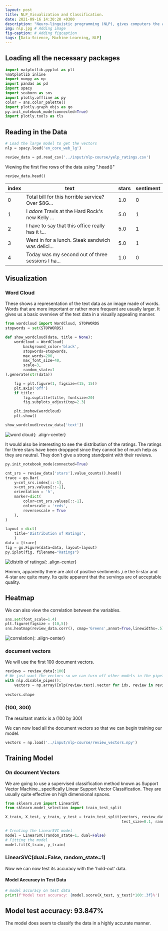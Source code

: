 ```yaml
---
layout: post
title: NLP_Visualization and Classification.
date: 2021-09-16 14:30:20 +0300
description: "Neuro-linguistic programming (NLP), gives computers the ability to understand text and spoken words in much the same way human beings can. It combines   computational linguistics—rule-based modeling of human language with statistical, machine learning, and deep learning models."
img: nlp.jpg # Adding image
fig-caption: # Adding figcaption 
tags: [Data-Science, Machine-Learning, NLP]
---
```


## Loading all the necessary packages
```python
import matplotlib.pyplot as plt
%matplotlib inline
import numpy as np
import pandas as pd
import spacy
import seaborn as sns
import plotly.offline as py
color = sns.color_palette()
import plotly.graph_objs as go
py.init_notebook_mode(connected=True)
import plotly.tools as tls
```
## Reading in the Data


```python
# Load the large model to get the vectors
nlp = spacy.load('en_core_web_lg')

review_data = pd.read_csv('../input/nlp-course/yelp_ratings.csv')
```
Viewing the first five rows of the data using ".head()"

```python
review_data.head()
```

|index|	text|	stars|	sentiment|
 |-----------------|-------------------|--------------|--------------------|
|0	|Total bill for this horrible service? Over $8G...|	1.0	|0|
|1	|I *adore* Travis at the Hard Rock's new Kelly ...|	5.0	|1|
|2	|I have to say that this office really has it t...|	5.0	|1|
|3	|Went in for a lunch. Steak sandwich was delici...|	5.0	|1|
|4	|Today was my second out of three sessions I ha...|	1.0 |0|

## Visualization
### Word Cloud
These shows a representation of the text data as an image made of words.
Words that are more important or rather more frequent are usually larger. It gives
us a basic overview of the text data in a visually appealing manner. 

```python
from wordcloud import WordCloud, STOPWORDS
stopwords = set(STOPWORDS)

def show_wordcloud(data, title = None):
    wordcloud = WordCloud(
        background_color='black',
        stopwords=stopwords,
        max_words=200,
        max_font_size=40, 
        scale=3,
        random_state=1 
).generate(str(data))

    fig = plt.figure(1, figsize=(15, 15))
    plt.axis('off')
    if title: 
        fig.suptitle(title, fontsize=20)
        fig.subplots_adjust(top=2.3)

    plt.imshow(wordcloud)
    plt.show()

show_wordcloud(review_data['text'])
```
![word cloud]({{site.baseurl}}/assets/img/cloud.PNG){: .align-center}


It would also be interesting to see the distribution of the ratings. The ratings for three stars have been droppped since they cannot be of much help as they are neutral. They don't give a strong standpoint with their reviews.

```python
py.init_notebook_mode(connected=True)

cnt_srs = review_data['stars'].value_counts().head()
trace = go.Bar(
    y=cnt_srs.index[::-1],
    x=cnt_srs.values[::-1],
    orientation = 'h',
    marker=dict(
        color=cnt_srs.values[::-1],
        colorscale = 'reds',
        reversescale = True
    ),
)

layout = dict(
    title='Distribution of Ratings',
    )
data = [trace]
fig = go.Figure(data=data, layout=layout)
py.iplot(fig, filename="Ratings")
```

![distrib of ratings]({{site.baseurl}}/assets/img/ratings.PNG){: .align-center}

Hmmm, apparently there are alot of positive sentiments ,i.e the 5-star and 4-star are quite many. Its quite apparent that the servings are of acceptable quality.

## Heatmap 
We can also view the correlation between the variables.

```python
sns.set(font_scale=1.4)
plt.figure(figsize = (10,5))
sns.heatmap(review_data.corr(), cmap='Greens',annot=True,linewidths=.5)
```

![correlation]({{site.baseurl}}/assets/img/corr.PNG){: .align-center}

### document vectors
We will use the first 100 document vectors.

```python
reviews = review_data[:100]
# We just want the vectors so we can turn off other models in the pipeline
with nlp.disable_pipes():
    vectors = np.array([nlp(review.text).vector for idx, review in reviews.iterrows()])
    
vectors.shape
```
### (100, 300)
The resultant matrix is a (100 by 300)

We can now load all the document vectors so that we can begin training our model.

```python
vectors = np.load('../input/nlp-course/review_vectors.npy')
```
## Training Model
###   On document Vectors
We are going to use a supervised classification method known as Support Vector Machine...specifically Linear Support Vector Classification. They are usually quite effective on high dimensional spaces.


```python
from sklearn.svm import LinearSVC
from sklearn.model_selection import train_test_split

X_train, X_test, y_train, y_test = train_test_split(vectors, review_data.sentiment, 
                                                    test_size=0.1, random_state=1)

# Creating the LinearSVC model
model = LinearSVC(random_state=1, dual=False)
# Fitting the model
model.fit(X_train, y_train)
```
### LinearSVC(dual=False, random_state=1)

Now we can now test its accuracy with the 'hold-out' data.

#### Model Accuracy in Test Data

```python
# model accuracy on test data
print(f'Model test accuracy: {model.score(X_test, y_test)*100:.3f}%')
```
## Model test accuracy: 93.847%
The model does seem to classify the data in a highly accurate manner.

